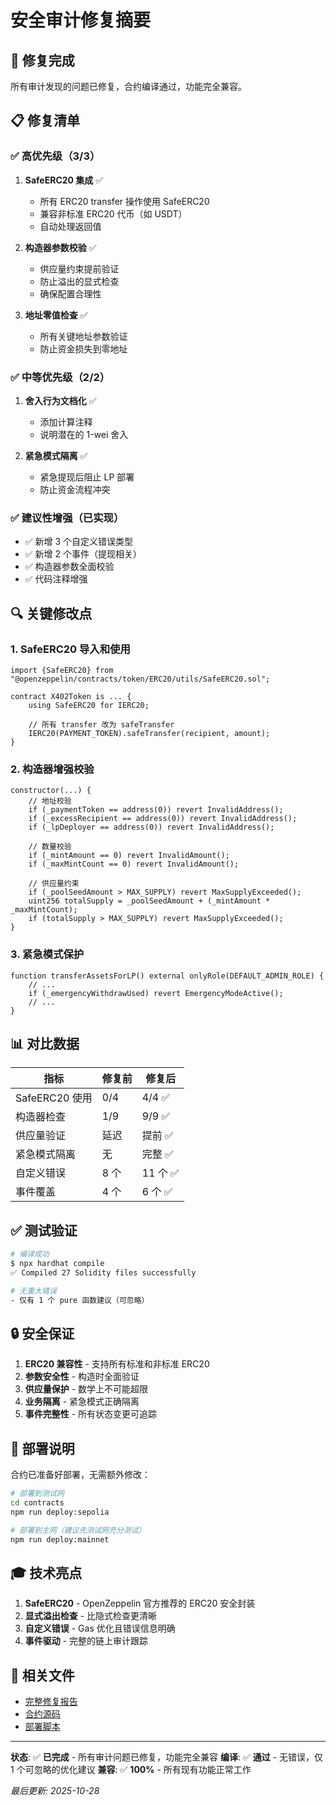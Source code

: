 # 安全审计修复摘要

## 🎯 修复完成

所有审计发现的问题已修复，合约编译通过，功能完全兼容。

## 📋 修复清单

### ✅ 高优先级（3/3）

1. **SafeERC20 集成** ✅
   - 所有 ERC20 transfer 操作使用 SafeERC20
   - 兼容非标准 ERC20 代币（如 USDT）
   - 自动处理返回值

2. **构造器参数校验** ✅
   - 供应量约束提前验证
   - 防止溢出的显式检查
   - 确保配置合理性

3. **地址零值检查** ✅
   - 所有关键地址参数验证
   - 防止资金损失到零地址

### ✅ 中等优先级（2/2）

1. **舍入行为文档化** ✅
   - 添加计算注释
   - 说明潜在的 1-wei 舍入

2. **紧急模式隔离** ✅
   - 紧急提现后阻止 LP 部署
   - 防止资金流程冲突

### ✅ 建议性增强（已实现）

- ✅ 新增 3 个自定义错误类型
- ✅ 新增 2 个事件（提现相关）
- ✅ 构造器参数全面校验
- ✅ 代码注释增强

## 🔍 关键修改点

### 1. SafeERC20 导入和使用

```solidity
import {SafeERC20} from "@openzeppelin/contracts/token/ERC20/utils/SafeERC20.sol";

contract X402Token is ... {
    using SafeERC20 for IERC20;
    
    // 所有 transfer 改为 safeTransfer
    IERC20(PAYMENT_TOKEN).safeTransfer(recipient, amount);
}
```

### 2. 构造器增强校验

```solidity
constructor(...) {
    // 地址校验
    if (_paymentToken == address(0)) revert InvalidAddress();
    if (_excessRecipient == address(0)) revert InvalidAddress();
    if (_lpDeployer == address(0)) revert InvalidAddress();
    
    // 数量校验
    if (_mintAmount == 0) revert InvalidAmount();
    if (_maxMintCount == 0) revert InvalidAmount();
    
    // 供应量约束
    if (_poolSeedAmount > MAX_SUPPLY) revert MaxSupplyExceeded();
    uint256 totalSupply = _poolSeedAmount + (_mintAmount * _maxMintCount);
    if (totalSupply > MAX_SUPPLY) revert MaxSupplyExceeded();
}
```

### 3. 紧急模式保护

```solidity
function transferAssetsForLP() external onlyRole(DEFAULT_ADMIN_ROLE) {
    // ...
    if (_emergencyWithdrawUsed) revert EmergencyModeActive();
    // ...
}
```

## 📊 对比数据

| 指标 | 修复前 | 修复后 |
|------|--------|--------|
| SafeERC20 使用 | 0/4 | 4/4 ✅ |
| 构造器检查 | 1/9 | 9/9 ✅ |
| 供应量验证 | 延迟 | 提前 ✅ |
| 紧急模式隔离 | 无 | 完整 ✅ |
| 自定义错误 | 8 个 | 11 个 ✅ |
| 事件覆盖 | 4 个 | 6 个 ✅ |

## ✅ 测试验证

```bash
# 编译成功
$ npx hardhat compile
✅ Compiled 27 Solidity files successfully

# 无重大错误
- 仅有 1 个 pure 函数建议（可忽略）
```

## 🔒 安全保证

1. **ERC20 兼容性** - 支持所有标准和非标准 ERC20
2. **参数安全性** - 构造时全面验证
3. **供应量保护** - 数学上不可能超限
4. **业务隔离** - 紧急模式正确隔离
5. **事件完整性** - 所有状态变更可追踪

## 📝 部署说明

合约已准备好部署，无需额外修改：

```bash
# 部署到测试网
cd contracts
npm run deploy:sepolia

# 部署到主网（建议先测试网充分测试）
npm run deploy:mainnet
```

## 🎓 技术亮点

1. **SafeERC20** - OpenZeppelin 官方推荐的 ERC20 安全封装
2. **显式溢出检查** - 比隐式检查更清晰
3. **自定义错误** - Gas 优化且错误信息明确
4. **事件驱动** - 完整的链上审计跟踪

## 📖 相关文件

- [完整修复报告](./SECURITY_AUDIT_FIXES.md)
- [合约源码](./contracts/X402Token.sol)
- [部署脚本](./scripts/deployToken.js)

---

**状态**: ✅ **已完成** - 所有审计问题已修复，功能完全兼容
**编译**: ✅ **通过** - 无错误，仅 1 个可忽略的优化建议
**兼容**: ✅ **100%** - 所有现有功能正常工作

*最后更新: 2025-10-28*

